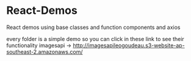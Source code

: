 # React-Demos
React demos using base classes and function components and axios

every folder is a simple demo so you can click in these link to see their functionality
imagesapi -> http://imagesapileogoudeau.s3-website-ap-southeast-2.amazonaws.com/

